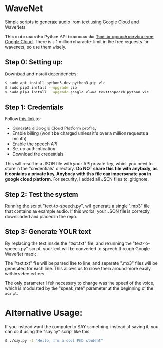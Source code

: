 # WaveNet

Simple scripts to generate audio from text using Google Cloud and WaveNets

This code uses the Python API to access the [Text-to-speech service from Google Cloud](https://cloud.google.com/text-to-speech/). There is a 1 million character limit in the free requests for wavenets, so use them wisely.

## Step 0: Setting up:

Download and install dependencies:

```sh
$ sudo apt install python3-dev python3-pip vlc
$ sudo pip3 install --upgrade pip
$ sudo pip3 install --upgrade google-cloud-texttospeech python-vlc
```

## Step 1: Credentials

Follow [this link](https://cloud.google.com/text-to-speech/docs/quickstart-protocol) to:
- Generate a Google Cloud Platform profile, 
- Enable billing (won't be charged unless it's over a million requests a month)
- Enable the speech API
- Set up authentication
- Download the credentials

This will result in a JSON file with your API private key, which you need to store in the "credentials" directory. **Do NOT share this file with anybody, as it contains a private key. Anybody with this file can impersonate you in google cloud platform**. For security, I added all JSON files to .gitignore.

## Step 2: Test the system

Running the script "text-to-speech.py", will generate a single ".mp3" file that contains an example audio. If this works, your JSON file is correctly downloaded and placed in the repo.

## Step 3: Generate YOUR text

By replacing the text inside the "text.txt" file, and rerunning the "text-to-speech.py" script, your text will be converted to speech through Google WaveNet magic.

The "text.txt" file will be parsed line to line, and separate ".mp3" files will be generated for each line. This allows us to move them around more easily within video editors. 

The only parameter I felt necessary to change was the speed of the voice, which is modulated by the "speak_rate" parameter at the beginning of the script.

# Alternative Usage:

If you instead want the computer to SAY something, instead of saving it, you can do it using the "say.py" script like this:

```sh
$ ./say.py -t "Hello, I'm a cool PhD student"
```


